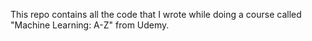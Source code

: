 This repo contains all the code that I wrote while doing a course called "Machine Learning: A-Z" from Udemy.
